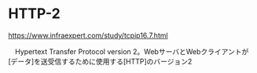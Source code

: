 # HTTP-2
https://www.infraexpert.com/study/tcpip16.7.html

　Hypertext Transfer Protocol version 2。WebサーバとWebクライアントが[データ]を送受信するために使用する[HTTP]のバージョン2
